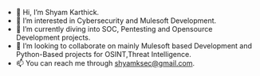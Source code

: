 - 👋 Hi, I’m Shyam Karthick.
- 👀 I’m interested in Cybersecurity and Mulesoft Development.
- 🌱 I’m currently diving into SOC, Pentesting and Opensource Development projects.
- 💞️ I’m looking to collaborate on mainly Mulesoft based Development and  Python-Based projects for OSINT,Threat Intelligence.
- 📫 You can reach me through shyamksec@gmail.com.

<!---
TheHumanGoogle/TheHumanGoogle is a ✨ special ✨ repository because its `README.md` (this file) appears on your GitHub profile.
You can click the Preview link to take a look at your changes.
--->
